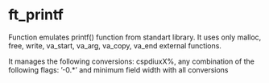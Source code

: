 # ft_printf
 
Function emulates printf() function from standart library. 
It uses only malloc, free, write, va_start, va_arg, va_copy, va_end external functions.


It manages the following conversions: cspdiuxX%, any combination of the following flags: ’-0.\*’ and minimum field
width with all conversions
